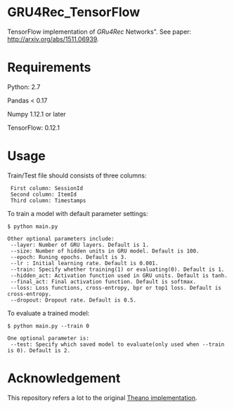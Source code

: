 # GRU4Rec_TensorFlow
TensorFlow implementation of *GRu4Rec*
Networks". See paper: http://arxiv.org/abs/1511.06939. 

# Requirements
Python: 2.7

Pandas < 0.17 

Numpy 1.12.1 or later

TensorFlow: 0.12.1

# Usage
Train/Test file should consists of three columns:   

     First column: SessionId  
     Second column: ItemId  
     Third column: Timestamps

To train a model with default parameter settings:

    $ python main.py    

    Other optional parameters include:   
     --layer: Number of GRU layers. Default is 1.  
     --size: Number of hidden units in GRU model. Default is 100.   
     --epoch: Runing epochs. Default is 3.   
     --lr : Initial learning rate. Default is 0.001.   
     --train: Specify whether training(1) or evaluating(0). Default is 1.   
     --hidden_act: Activation function used in GRU units. Default is tanh.   
     --final_act: Final activation function. Default is softmax.    
     --loss: Loss functions, cross-entropy, bpr or top1 loss. Default is cross-entropy.      
     --dropout: Dropout rate. Default is 0.5.

To evaluate a trained model:

    $ python main.py --train 0
    
    One optional parameter is:    
     --test: Specify which saved model to evaluate(only used when --train is 0). Default is 2.

# Acknowledgement
This repository refers a lot to the original [Theano implementation](https://github.com/hidasib/GRU4Rec).
